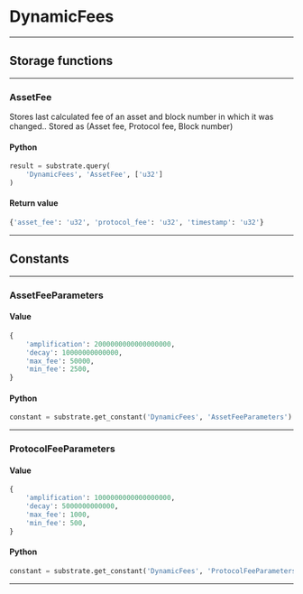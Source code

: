 
# DynamicFees

---------
## Storage functions

---------
### AssetFee
 Stores last calculated fee of an asset and block number in which it was changed..
 Stored as (Asset fee, Protocol fee, Block number)

#### Python
```python
result = substrate.query(
    'DynamicFees', 'AssetFee', ['u32']
)
```

#### Return value
```python
{'asset_fee': 'u32', 'protocol_fee': 'u32', 'timestamp': 'u32'}
```
---------
## Constants

---------
### AssetFeeParameters
#### Value
```python
{
    'amplification': 2000000000000000000,
    'decay': 10000000000000,
    'max_fee': 50000,
    'min_fee': 2500,
}
```
#### Python
```python
constant = substrate.get_constant('DynamicFees', 'AssetFeeParameters')
```
---------
### ProtocolFeeParameters
#### Value
```python
{
    'amplification': 1000000000000000000,
    'decay': 5000000000000,
    'max_fee': 1000,
    'min_fee': 500,
}
```
#### Python
```python
constant = substrate.get_constant('DynamicFees', 'ProtocolFeeParameters')
```
---------